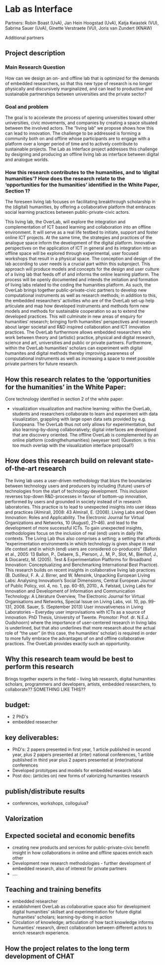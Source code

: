 # Lab as Interface

Partners: Robin Boast (UvA), Jan Hein Hoogstad (UvA), Katja Kwastek
(VU), Sabrina Sauer (UvA), Ginette Verstraete (VU), Joris van Zundert
(KNAW)

Additional partners

## Project description

### Main Research Question

How can we design an on- and offline lab that is optimized for the
demands of embedded researchers, so that this new type of research is
no longer physically and discursively marginalized, and can lead to
productive and sustainable partnerships between universities and the
private sector?

### Goal and problem

The goal is to accelerate the process of opening universities toward
other universities, civic movements, and companies by creating a space
situated between the involved actors. The “living lab” we propose
shows how this can lead to innovation. The challenge to be addressed is
forming a community both on and offline whose participants are to engage
with a platform over a longer period of time and to actively contribute
to sustainable projects. The Lab as Interface project addresses this
challenge by designing and producing an offline living lab as interface
between digital and analogue worlds.


### How this research contributes to the humanities, and to ‘digital humanities’? How does the research relate to the ‘opportunities for the humanities’ identified in the White Paper, Section 1?

The foreseen living lab focuses on facilitating breakthrough scholarship in the (digital) humanities, by offering a collaborative platform that embraces social learning practices between public-private-civic actors. 

This living lab, the OverLab, will explore the integration and complementation of ICT based learning and collaboration into an offline environment. It will serve as a real life testbed to initiate, support and foster online ICT projects. At the same time, the strategies and practices of the analogue space inform the development of the digital platform. Innovative perspectives on the application of ICT in general and its integration into an offline space will be explored through experimental, user focused workshops that result in a physical space. The conception and design of the lab according to user needs is a crucial part within this subproject. This approach will produce models and concepts for the design and user culture of a living lab that feeds off of and informs the online learning platform. The process will be openly documented and intends the imitation and formation of living labs related to the coding the humanities platform. As such, the OverLab brings together public-private-civic partners to develop new computational instruments as well as research methods; in addition to this, the embedded researchers’ activities who are of the OverLab set-up help articulate and map how developed instruments and methods form new models and methods for sustainable cooperation so as to extend the developed practices. This will culminate in new areas of enquiry for humanities’ research; bringing forth humanities’ perspectives and research about larger societal and R&D inspired collaboration and ICT innovation practices. The OverLab furthermore allows embedded researchers who work between theory and (artistic) practice, physical and digital research, science and art, universities and public or private partners. Furthermore, within the OverLab humanities’ scholars can experiment with digital humanites and digital methods thereby improving awareness of computational instruments as well as increasing a space to meet possible private partners for future research.




## How this research relates to the ‘opportunities for the humanities’ in the White Paper:

Core technology identified in section 2 of the white paper:
- visualization
visualization and machine learning: within the OverLab, students and researchers collaborate to learn and experiment with data visualization, grappling with large open data sets provided by e.g. Europeana. The OverLab thus not only allows for experimentation, but also learning-by-doing collaboratively; digital interfaces are developed that are discovery oriented. The offline OverLab is complemented by an online platform (codingthehumanities) (weyeser text) (Question: is this too much overlap with the visualization interface proposal?)

## How does this research build on relevant state-of-the-art research

The living lab uses a user-driven methodology that blurs the boundaries between technology users and producers by including (future) users of technologies from the start of technology development. This inclusion reverses top-down R&D-processes in favour of bottom-up innovation, performed by users and grounded in society instead of in research laboratories. This practice is to lead to unexpected insights into user ideas and practices (Almirall, 2008: 43 Almirall, E. (2008). Living Labs and Open Innovation: Roles and Applicability. The Electronic Journal for Virtual Organizations and Networks, 10 (August), 21–46). and lead to the development of more successful ICTs. To gain unexpected insights, methodologies focus on the inclusion of real (end) users in daily life contexts. The Living Lab thus also comprises a setting; a setting that affords “experimentation environments in which technology is given shape in real life context and in which (end) users are considered co-producers” (Ballon et al., 2005: 13 Ballon, P., Delaere, S., Pierson, J., M, P., Slot, M., Bierhof, J., & Diocaretz, M. (2005). Test & Experimentation Platforms for Broadband Innovation: Conceptualizing and Benchmarking International Best Practice).
This research builds on recent insights in collaborative living lab practices (B. Dutilleul, F. A. J. Birrer, and W. Mensink, Unpacking European Living Labs: Analysing Innovation’s Social Dimensions, Central European Journal of Public Policy, vol. 4, no. 1, pp. 60-85, 2010., A. Følstad, Living Labs for Innovation and Development of Information and Communication Technology: A Literature Overview, The Electronic Journal for Virtual Organisations and Networks, Special Issue on Living Labs, vol. 10, pp. 99-131, 2008. Sauer, S. (September 2013) User innovativeness in Living Laboratories – Everyday user improvisations with ICTs as a source of innovation. PhD Thesis, University of Twente. Promotor: Prof. dr. N.E.J. Oudshoorn) where the importance of user-centered research in living labs is underlined, but that also underlines that more research about the actual role of “the user” (in this case, the humanities’ scholar) is required in order to more fully embrace the advantages of on and offline collaborative practices. The OverLab provides exactly such an opportunity.

## Why this research team would be best to perform this research

Brings together experts in the field – living lab research, digital humanities scholars, programmers and developers, artists, embedded researchers, to collaborate?? SOMETHING LIKE THIS??

## budget: 

- 2 PhD's
- embedded researcher

## key deliverables:

- PhD's: 2 papers presented in first year, 1 article published in second year, plus 2 papers presented at (inter) national conferences, 1 artible published in third year plus 2 papers presented at (inter)national conferences
- Developed prototypes and models for embedded research labs
- Post doc: (articles on) new forms of valorizing humanities research

## publish/distribute results

- conferences, workshops, colloguiua?

## Valorization

## Expected societal and economic benefits

- creating new products and services for public-private-civic benefit: insight in how collaborations in online and offline spaces enrich each other
- Development new research methodologies - further development of embedded research, also of interest for private partners
- ....

## Teaching and training benefits

- embedded researcher
- establishment OverLab as collaborative space also for development digital humanities' skillset and experimentation for future digital humanities' scholars; learning-by-doing in action
- Circulation of knowledge; articulation of how tacit knowledge informs humanties' research, direct collaboration between different actors to enrich research experience.

## How the project relates to the long term development of CHAT
